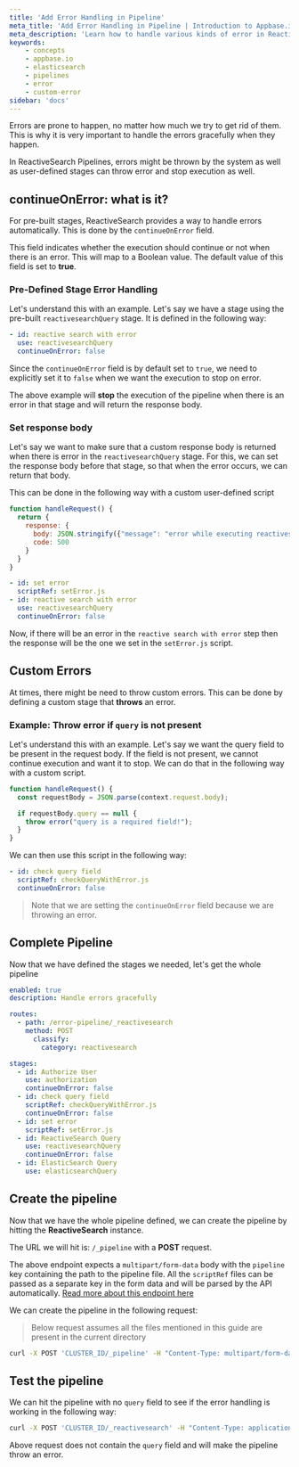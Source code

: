 ```yaml
---
title: 'Add Error Handling in Pipeline'
meta_title: 'Add Error Handling in Pipeline | Introduction to Appbase.io'
meta_description: 'Learn how to handle various kinds of error in ReactiveSearch Pipelines'
keywords:
    - concepts
    - appbase.io
    - elasticsearch
    - pipelines
    - error
    - custom-error
sidebar: 'docs'
---
```


Errors are prone to happen, no matter how much we try to get rid of them. This is why it is very important to handle the errors gracefully when they happen.

In ReactiveSearch Pipelines, errors might be thrown by the system as well as user-defined stages can throw error and stop execution as well.

## continueOnError: what is it?

For pre-built stages, ReactiveSearch provides a way to handle errors automatically. This is done by the `continueOnError` field.

This field indicates whether the execution should continue or not when there is an error. This will map to a Boolean value.
The default value of this field is set to **true**.

### Pre-Defined Stage Error Handling

Let's understand this with an example. Let's say we have a stage using the pre-built `reactivesearchQuery` stage. It is defined in the following way:

```yml
- id: reactive search with error
  use: reactivesearchQuery
  continueOnError: false
```

Since the `continueOnError` field is by default set to `true`, we need to explicitly set it to `false` when we want the execution to stop on error.

The above example will **stop** the execution of the pipeline when there is an error in that stage and will return the response body.

### Set response body

Let's say we want to make sure that a custom response body is returned when there is error in the `reactivesearchQuery` stage. For this, we can set the response body before that stage, so that when the error occurs, we can return that body.

This can be done in the following way with a custom user-defined script

```js
function handleRequest() {
  return {
    response: {
      body: JSON.stringify({"message": "error while executing reactivesearch"}),
      code: 500
    }
  }
}
```

```yml
- id: set error
  scriptRef: setError.js
- id: reactive search with error
  use: reactivesearchQuery
  continueOnError: false
```

Now, if there will be an error in the `reactive search with error` step then the response will be the one we set in the `setError.js` script.

## Custom Errors

At times, there might be need to throw custom errors. This can be done by defining a custom stage that **throws** an error.

### Example: Throw error if `query` is not present

Let's understand this with an example. Let's say we want the query field to be present in the request body. If the field is not present, we cannot continue execution and want it to stop. We can do that in the following way with a custom script.

```js
function handleRequest() {
  const requestBody = JSON.parse(context.request.body);

  if requestBody.query == null {
    throw error("query is a required field!");
  }
}
```

We can then use this script in the following way:

```yml
- id: check query field
  scriptRef: checkQueryWithError.js
  continueOnError: false
```

> Note that we are setting the `continueOnError` field because we are throwing an error.

## Complete Pipeline

Now that we have defined the stages we needed, let's get the whole pipeline

```yml
enabled: true
description: Handle errors gracefully

routes:
  - path: /error-pipeline/_reactivesearch
    method: POST
      classify:
        category: reactivesearch

stages:
  - id: Authorize User
    use: authorization
    continueOnError: false
  - id: check query field
    scriptRef: checkQueryWithError.js
    continueOnError: false
  - id: set error
    scriptRef: setError.js
  - id: ReactiveSearch Query
    use: reactivesearchQuery
    continueOnError: false
  - id: ElasticSearch Query
    use: elasticsearchQuery
```

## Create the pipeline

Now that we have the whole pipeline defined, we can create the pipeline by hitting the **ReactiveSearch** instance.

The URL we will hit is: `/_pipeline` with a **POST** request.

The above endpoint expects a `multipart/form-data` body with the `pipeline` key containing the path to the pipeline file. All the `scriptRef` files can be passed as a separate key in the form data and will be parsed by the API automatically. [Read more about this endpoint here](https://api.reactivesearch.io/#05fbf00d-1698-4ddf-9ad1-22bc740a5379)

We can create the pipeline in the following request:

> Below request assumes all the files mentioned in this guide are present in the current directory

```sh
curl -X POST 'CLUSTER_ID/_pipeline' -H "Content-Type: multipart/form-data" --form "pipeline=pipeline.yaml" --form "checkQueryWithError.js=checkQueryWithError.js" --form "setError.js=setError.js"
```

## Test the pipeline

We can hit the pipeline with no `query` field to see if the error handling is working in the following way:

```sh
curl -X POST 'CLUSTER_ID/_reactivesearch' -H "Content-Type: application/json" -d '{"settings": {"backend": "elasticsearch"}}'
```

Above request does not contain the `query` field and will make the pipeline throw an error.
